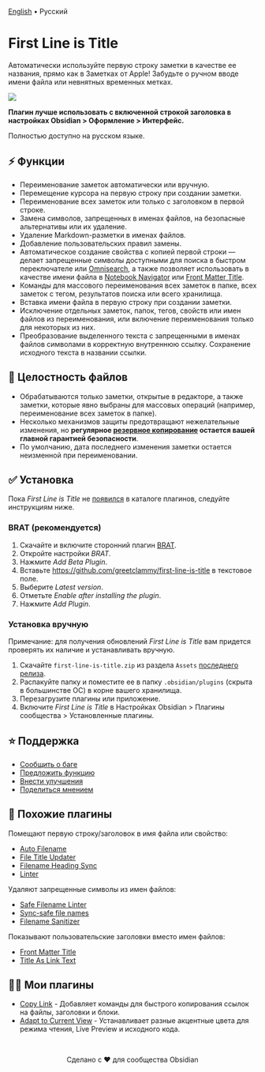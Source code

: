 [English](https://github.com/greetclammy/first-line-is-title?tab=readme-ov-file#readme) • Русский

# First Line is Title

Автоматически используйте первую строку заметки в качестве ее названия, прямо как в Заметках от Apple! Забудьте о ручном вводе имени файла или невнятных временных метках.

![](https://github.com/user-attachments/assets/eed638e0-f695-4fdd-a0a6-2ace66585d58)


**Плагин лучше использовать с включенной строкой заголовка в настройках Obsidian > Оформление > Интерфейс.**

Полностью доступно на русском языке.

## ⚡ Функции

- Переименование заметок автоматически или вручную.
- Перемещение курсора на первую строку при создании заметки.
- Переименование всех заметок или только с заголовком в первой строке.
- Замена символов, запрещенных в именах файлов, на безопасные альтернативы или их удаление.
- Удаление Markdown-разметки в именах файлов.
- Добавление пользовательских правил замены.
- Автоматическое создание свойства с копией первой строки — делает запрещенные символы доступными для поиска в быстром переключателе или [Omnisearch](https://obsidian.md/plugins?id=omnisearch), а также позволяет использовать в качестве имени файла в [Notebook Navigator](https://obsidian.md/plugins?id=notebook-navigator) или [Front Matter Title](https://obsidian.md/plugins?id=obsidian-front-matter-title-plugin).
- Команды для массового переименования всех заметок в папке, всех заметок с тегом, результатов поиска или всего хранилища.
- Вставка имени файла в первую строку при создании заметки.
- Исключение отдельных заметок, папок, тегов, свойств или имен файлов из переименования, или включение переименования только для некоторых из них.
- Преобразование выделенного текста с запрещенными в именах файлов символами в корректную внутреннюю ссылку. Сохранение исходного текста в названии ссылки.

## 🔏 Целостность файлов

- Обрабатываются только заметки, открытые в редакторе, а также заметки, которые явно выбраны для массовых операций (например, переименование всех заметок в папке).
- Несколько механизмов защиты предотвращают нежелательные изменения, но **регулярное [резервное копирование](https://help.obsidian.md/backup) остается вашей главной гарантией безопасности**.
- По умолчанию, дата последнего изменения заметки остается неизменной при переименовании.

## ✅ Установка

Пока _First Line is Title_ не [появился](https://github.com/obsidianmd/obsidian-releases/pull/7429) в каталоге плагинов, следуйте инструкциям ниже.

### BRAT (рекомендуется)

1. Скачайте и включите сторонний плагин [BRAT](https://obsidian.md/plugins?id=obsidian42-brat).
2. Откройте настройки _BRAT_.
3. Нажмите _Add Beta Plugin_.
4. Вставьте https://github.com/greetclammy/first-line-is-title в текстовое поле.
5. Выберите _Latest version_.
6. Отметьте _Enable after installing the plugin_.
7. Нажмите _Add Plugin_.

### Установка вручную

Примечание: для получения обновлений _First Line is Title_ вам придется проверять их наличие и устанавливать вручную.

1. Скачайте `first-line-is-title.zip` из раздела `Assets` [последнего релиза](https://github.com/greetclammy/first-line-is-title/releases).
2. Распакуйте папку и поместите ее в папку `.obsidian/plugins` (скрыта в большинстве ОС) в корне вашего хранилища.
3. Перезагрузите плагины или приложение.
4. Включите _First Line is Title_ в Настройках Obsidian > Плагины сообщества > Установленные плагины.

## ⭐️ Поддержка

- [Сообщить о баге](https://github.com/greetclammy/first-line-is-title/issues)
- [Предложить функцию](https://github.com/greetclammy/first-line-is-title/issues)
- [Внести улучшения](https://github.com/greetclammy/first-line-is-title/pulls)
- [Поделиться мнением](https://github.com/greetclammy/first-line-is-title/discussions)

## 👀 Похожие плагины

Помещают первую строку/заголовок в имя файла или свойство:

- [Auto Filename](https://obsidian.md/plugins?id=auto-filename)
- [File Title Updater](https://obsidian.md/plugins?id=file-title-updater)
- [Filename Heading Sync](https://obsidian.md/plugins?id=obsidian-filename-heading-sync)
- [Linter](https://obsidian.md/plugins?id=obsidian-linter)

Удаляют запрещенные символы из имен файлов:

- [Safe Filename Linter](https://obsidian.md/plugins?id=safe-filename-linter)
- [Sync-safe file names](https://obsidian.md/plugins?id=sync-safe-file-names)
- [Filename Sanitizer](https://github.com/devHudi/obsidian-filename-sanitizer)

Показывают пользовательские заголовки вместо имен файлов:

- [Front Matter Title](https://obsidian.md/plugins?id=obsidian-front-matter-title-plugin)
- [Title As Link Text](https://obsidian.md/plugins?id=title-as-link-text)

## 👨‍💻 Мои плагины

- [Copy Link](https://github.com/greetclammy/copy-link) - Добавляет команды для быстрого копирования ссылок на файлы, заголовки и блоки.
- [Adapt to Current View](https://github.com/greetclammy/adapt-to-current-view/) - Устанавливает разные акцентные цвета для режима чтения, Live Preview и исходного кода.

<br>

<p align="center">Сделано с ❤️ для сообщества Obsidian</p>

